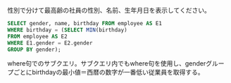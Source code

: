 
性別で分けて最高齢の社員の性別、名前、生年月日を表示してください。

```sql
SELECT gender, name, birthday FROM employee AS E1
WHERE birthday = (SELECT MIN(birthday)
FROM employee AS E2
WHERE E1.gender = E2.gender
GROUP BY gender);
```

where句でのサブクエリ。サブクエリ内でもwhere句を使用し、genderグループごとにbirthdayの最小値＝西暦の数字が一番低い従業員を取得する。

